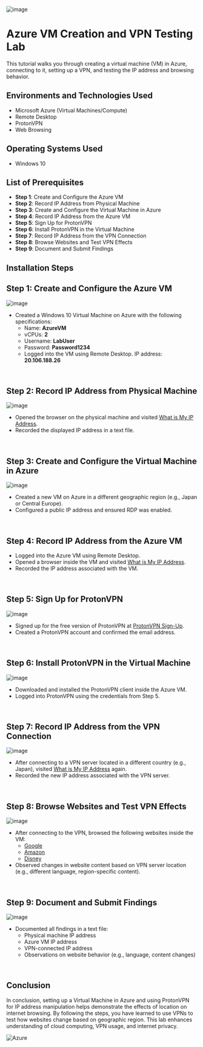<p align="center">
  
![image](https://github.com/user-attachments/assets/d2f66fc6-3fed-4536-87a6-b8406ad7d830)

</p>

<h1>Azure VM Creation and VPN Testing Lab</h1>
This tutorial walks you through creating a virtual machine (VM) in Azure, connecting to it, setting up a VPN, and testing the IP address and browsing behavior. <br />

<h2>Environments and Technologies Used</h2>

- Microsoft Azure (Virtual Machines/Compute)
- Remote Desktop
- ProtonVPN
- Web Browsing

<h2>Operating Systems Used</h2>

- Windows 10

<h2>List of Prerequisites</h2>

- **Step 1**: Create and Configure the Azure VM
- **Step 2**: Record IP Address from Physical Machine
- **Step 3**: Create and Configure the Virtual Machine in Azure
- **Step 4**: Record IP Address from the Azure VM
- **Step 5**: Sign Up for ProtonVPN
- **Step 6**: Install ProtonVPN in the Virtual Machine
- **Step 7**: Record IP Address from the VPN Connection
- **Step 8**: Browse Websites and Test VPN Effects
- **Step 9**: Document and Submit Findings

<h2>Installation Steps</h2>

<p>
  
## Step 1: Create and Configure the Azure VM

![image](https://github.com/user-attachments/assets/yourimage1.png)

</p>
<p>
  
- Created a Windows 10 Virtual Machine on Azure with the following specifications:
  - Name: **AzureVM**
  - vCPUs: **2**
  - Username: **LabUser**
  - Password: **Password1234**
  - Logged into the VM using Remote Desktop. IP address: **20.106.188.26**

</p>
<br />

<p>
  
## Step 2: Record IP Address from Physical Machine
  
![image](https://github.com/user-attachments/assets/yourimage2.png)

</p>
<p>
  
- Opened the browser on the physical machine and visited [What is My IP Address](https://whatismyipaddress.com/).
- Recorded the displayed IP address in a text file.

</p>
<br />

<p>
  
## Step 3: Create and Configure the Virtual Machine in Azure
  
![image](https://github.com/user-attachments/assets/yourimage3.png)

</p>
<p>
  
- Created a new VM on Azure in a different geographic region (e.g., Japan or Central Europe).
- Configured a public IP address and ensured RDP was enabled.

</p>
<br />

## Step 4: Record IP Address from the Azure VM

<p>
  
- Logged into the Azure VM using Remote Desktop.
- Opened a browser inside the VM and visited [What is My IP Address](https://whatismyipaddress.com/).
- Recorded the IP address associated with the VM.

</p>
<br />

## Step 5: Sign Up for ProtonVPN

<p>
  
![image](https://github.com/user-attachments/assets/yourimage4.png)

</p>
<p>
  
- Signed up for the free version of ProtonVPN at [ProtonVPN Sign-Up](https://account.protonvpn.com/signup?plan=free&language=en).
- Created a ProtonVPN account and confirmed the email address.

</p>
<br />

## Step 6: Install ProtonVPN in the Virtual Machine

<p>
  
![image](https://github.com/user-attachments/assets/yourimage5.png)

</p>
<p>
  
- Downloaded and installed the ProtonVPN client inside the Azure VM.
- Logged into ProtonVPN using the credentials from Step 5.

</p>
<br />

## Step 7: Record IP Address from the VPN Connection

<p>
  
![image](https://github.com/user-attachments/assets/yourimage6.png)

</p>
<p>
  
- After connecting to a VPN server located in a different country (e.g., Japan), visited [What is My IP Address](https://whatismyipaddress.com/) again.
- Recorded the new IP address associated with the VPN server.

</p>
<br />

## Step 8: Browse Websites and Test VPN Effects

<p>
  
![image](https://github.com/user-attachments/assets/yourimage7.png)

</p>
<p>
  
- After connecting to the VPN, browsed the following websites inside the VM:
  - [Google](https://www.google.com)
  - [Amazon](https://www.amazon.com)
  - [Disney](https://www.disney.com)
- Observed changes in website content based on VPN server location (e.g., different language, region-specific content).

</p>
<br />

## Step 9: Document and Submit Findings

<p>
  
![image](https://github.com/user-attachments/assets/yourimage8.png)

</p>
<p>
  
- Documented all findings in a text file:
  - Physical machine IP address
  - Azure VM IP address
  - VPN-connected IP address
  - Observations on website behavior (e.g., language, content changes)

</p>
<br />

## Conclusion

In conclusion, setting up a Virtual Machine in Azure and using ProtonVPN for IP address manipulation helps demonstrate the effects of location on internet browsing. By following the steps, you have learned to use VPNs to test how websites change based on geographic region. This lab enhances understanding of cloud computing, VPN usage, and internet privacy.

![Azure](https://img.shields.io/badge/Azure-Cloud-blue)
